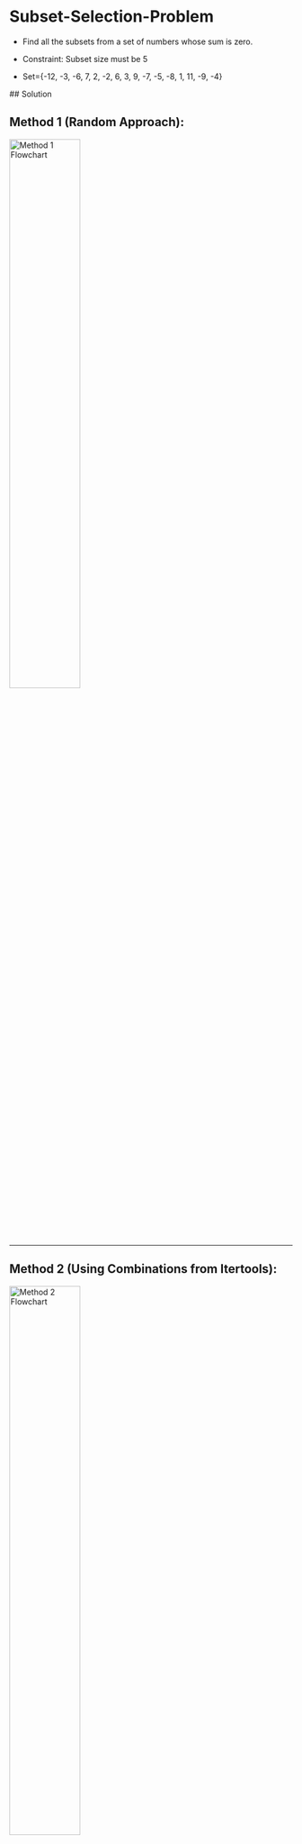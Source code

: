 # Subset-Selection-Problem
*  Find all the subsets from a set of numbers whose sum is zero.

*  Constraint: Subset size must be 5
  
*  Set={-12, -3, -6, 7, 2, -2, 6, 3, 9, -7, -5, -8, 1, 11, -9, -4}

## Solution



## Method 1 (Random Approach):

<img src="https://github.com/NoobCoder6969/Subset-Selection-Problem/raw/main/Subset%20Selection%20problem%20Method%201.png" alt="Method 1 Flowchart" width="50%">

---

## Method 2 (Using Combinations from Itertools):

<img src="https://github.com/NoobCoder6969/Subset-Selection-Problem/raw/main/Subset%20Selection%20problem%20Method%202.png" alt="Method 2 Flowchart" width="50%">
